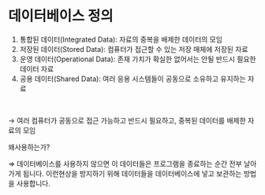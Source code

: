 데이터베이스 정의
=========

1. 통합된 데이터(Integrated Data): 자료의 중복을 배제한 데이터의 모임
2. 저장된 데이터(Stored Data): 컴퓨터가 접근할 수 있는 저장 매체에 저장된 자료
3. 운영 데이터(Operational Data): 존재 가치가 확실한 없어서는 안될 반드시 필요한 데이터 자료
4. 공용 데이터(Shared Data): 여러 응용 시스템들이 공동으로 소유하고 유지하는 자료<br>
</br>

→ 여러 컴퓨터가 공동으로 접근 가능하고 반드시 필요하고, 중복된 데이터를 배제한 자료의 모임<br>

왜사용하는가?

⇒ 데이터베이스를 사용하지 않으면 이 데이터들은 프로그램을 종료하는 순간 전부 날아가게 됩니다. 이런현상을 방지하기 위해 데이터들을 데이터베이스에 넣고 보관하는 방법을 사용합니다.
